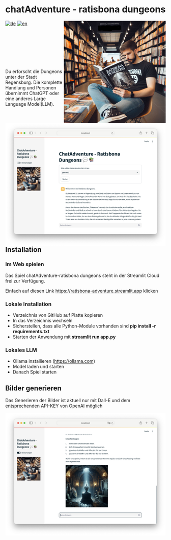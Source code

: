 # chatAdventure - ratisbona dungeons
[![de](https://img.shields.io/badge/lang-de-red.svg)](https://github.com/gkvoelkl/python-llm-ratisbona-adventure/blob/master/README.md)
[![en](https://img.shields.io/badge/lang-en-green.svg)](https://github.com/gkvoelkl/python-llm-ratisbona-adventure/blob/master/README.en.md)
<img src="titel.jpg" width="320" align="right"><br><br><br><br><br><br><br><br>

Du erforscht die Dungeons unter der Stadt Regensburg. Die komplette Handlung und Personen übernimmt ChatGPT oder eine anderes Large Language Model(LLM).

<img src="img/image1.jpg" width="640" align="left"><br><br><br><br><br><br><br><br><br><br><br><br><br><br><br><br><br><br><br><br><br>

## Installation

### Im Web spielen

Das Spiel chatAdventure-ratisbona dungeons steht in der Streamlit Cloud frei zur Verfügung.

Einfach auf diesen Link https://ratisbona-adventure.streamlit.app klicken

### Lokale Installation

* Verzeichnis von GitHub auf Platte kopieren
* In das Verzeichnis wechseln
* Sicherstellen, dass alle Python-Module vorhanden sind **pip install -r requirements.txt**
* Starten der Anwendung mit **streamlit run app.py**

### Lokales LLM

* Ollama installieren (https://ollama.com)
* Model laden und starten
* Danach Spiel starten

## Bilder generieren

Das Generieren der Bilder ist aktuell nur mit Dall-E und dem entsprechenden API-KEY von OpenAI möglich

<img src="img/image2.jpg" width="640" align="left"><br><br><br><br>
